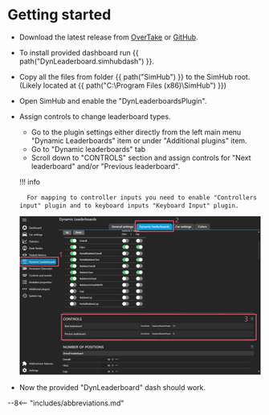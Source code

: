# Getting started

* Download the latest release from [OverTake][OverTakeDownload] or [GitHub][GitHubReleases].
* To install provided dashboard run {{ path("DynLeaderboard.simhubdash") }}.
* Copy all the files from folder {{ path("SimHub") }} to the SimHub root. (Likely located at {{ path("C:\\Program Files (x86)\\SimHub") }}) 
* Open SimHub and enable the "DynLeaderboardsPlugin".
* Assign controls to change leaderboard types.
    * Go to the plugin settings either directly from the left main menu "Dynamic Leaderboards" item or under "Additional plugins" item.
    * Go to "Dynamic leaderboards" tab
    * Scroll down to "CONTROLS" section and assign controls for "Next leaderboard" and/or "Previous leaderboard".

    !!! info

        For mapping to controller inputs you need to enable "Controllers input" plugin and to keyboard inputs "Keyboard Input" plugin.

    ![](../img/Config/DynamicLeaderboards_Controls.png)
    
* Now the provided "DynLeaderboard" dash should work.



[OverTakeDownload]: https://www.racedepartment.com/downloads/acc-simhub-dynamic-leaderboards-plugin.50424/
[GitHubReleases]: https://github.com/kaiusl/KLPlugins.Leaderboard/releases

--8<-- "includes/abbreviations.md"